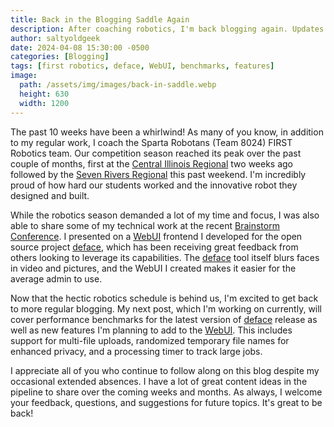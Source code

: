 ```yaml
---
title: Back in the Blogging Saddle Again
description: After coaching robotics, I'm back blogging again. Updates on my deface WebUI project include benchmarks, multi-file upload, privacy enhancements, and new timer.
author: saltyoldgeek
date: 2024-04-08 15:30:00 -0500
categories: [Blogging]
tags: [first robotics, deface, WebUI, benchmarks, features]
image:
  path: /assets/img/images/back-in-saddle.webp
  height: 630
  width: 1200
---
```


The past 10 weeks have been a whirlwind! As many of you know, in addition to my regular work, I coach the Sparta Robotans (Team 8024) FIRST Robotics team. Our competition season reached its peak over the past couple of months, first at the [Central Illinois Regional](https://www.firstillinoisrobotics.org/frc/central-illinois-regional/) two weeks ago followed by the [Seven Rivers Regional](https://frc-events.firstinspires.org/2024/WILA) this past weekend. I'm incredibly proud of how hard our students worked and the innovative robot they designed and built.

While the robotics season demanded a lot of my time and focus, I was also able to share some of my technical work at the recent [Brainstorm Conference](https://brainstormk20.com/). I presented on a [WebUI](https://saltyoldgeek.com/posts/anonymize-video-with-deface/?utm_source=internal) frontend I developed for the open source project [deface](https://github.com/ORB-HD/deface), which has been receiving great feedback from others looking to leverage its capabilities. The [deface](https://github.com/ORB-HD/deface) tool itself blurs faces in video and pictures, and the WebUI I created makes it easier for the average admin to use.

Now that the hectic robotics schedule is behind us, I'm excited to get back to more regular blogging. My next post, which I'm working on currently, will cover performance benchmarks for the latest version of [deface](https://github.com/ORB-HD/deface) release as well as new features I'm planning to add to the [WebUI](https://saltyoldgeek.com/posts/anonymize-video-with-deface/?utm_source=internal). This includes support for multi-file uploads, randomized temporary file names for enhanced privacy, and a processing timer to track large jobs.

I appreciate all of you who continue to follow along on this blog despite my occasional extended absences. I have a lot of great content ideas in the pipeline to share over the coming weeks and months. As always, I welcome your feedback, questions, and suggestions for future topics. It's great to be back!

